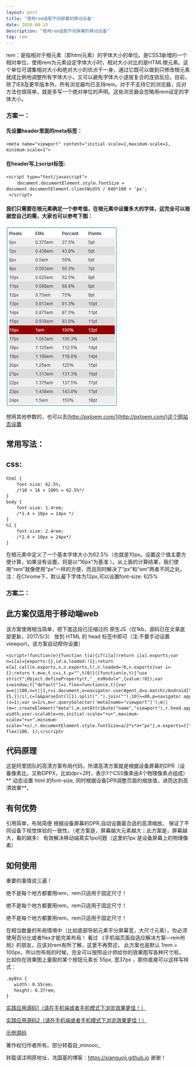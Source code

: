 ```yaml
---
layout: post
title: "使用rem适配不同屏幕的移动设备"
date: 2016-08-15
description: "使用rem适配不同屏幕的移动设备"
tag: rem
---   
```


rem：是指相对于根元素（即html元素）的字体大小的单位。是CSS3新增的一个相对单位，使用rem为元素设定字体大小时，相对大小对比的是HTML根元素。这个单位可谓集相对大小和绝对大小的优点于一身，通过它既可以做到只修改根元素就成比例地调整所有字体大小，又可以避免字体大小逐层复合的连锁反应。目前，除了IE8及更早版本外，所有浏览器均已支持rem。对于不支持它的浏览器，应对方法也很简单，就是多写一个绝对单位的声明。这些浏览器会忽略用rem设定的字体大小。
### 方案一：
#### 先设置header里面的meta标签：

    <meta name="viewport" content="initial-scale=1,maximum-scale=1, minimum-scale=1">

#### 在header写上script标签:

    <script type="text/javascript">
     　　document.documentElement.style.fontSize = document.documentElement.clientWidth / 640*100 + 'px';
     </script>

#### 我们只需要在根元素确定一个参考值，在根元素中设置多大的字体，这完全可以根据您自己的需，大家也可以参考下图：

<img src="/images/rem适配/203813p1g7mjl1hgrzrgxe.jpg">

想用其他参数的，也可以去[http://pxtoem.com/](http://pxtoem.com/)这个网站去设置

##  常用写法：
##  css:

    html {
        font-size: 62.5%;
        /*10 ÷ 16 × 100% = 62.5%*/
    }
    body {
        font-size: 1.4rem;
        /*1.4 × 10px = 14px */
    }
    h1 {
        font-size: 2.4rem;
        /*2.4 × 10px = 24px*/
    }

在根元素中定义了一个基本字体大小为62.5%（也就是10px。设置这个值主要方便计算，如果没有设置，将是以“16px”为基准 ）。从上面的计算结果，我们使用“rem”就像使用“px”一样的方便，而且同时解决了“px”和“em”两者不同之处。
注：在Chrome下，默认最下字体为12px,可以设置font-size: 625%


###  方案二：
##  此方案仅适用于移动端web

该方案使用相当简单，把下面这段已压缩过的 原生JS（仅1kb，源码已在文章底部更新，2017/5/3） 放到 HTML 的 head 标签中即可（注:不要手动设置viewport，该方案自动帮你设置）

    <script>!function(e){function t(a){if(i[a])return i[a].exports;var n=i[a]={exports:{},id:a,loaded:!1};return e[a].call(n.exports,n,n.exports,t),n.loaded=!0,n.exports}var i={};return t.m=e,t.c=i,t.p="",t(0)}([function(e,t){"use strict";Object.defineProperty(t,"__esModule",{value:!0});var i=window;t["default"]=i.flex=function(e,t){var a=e||100,n=t||1,r=i.document,o=navigator.userAgent,d=o.match(/Android[\S\s]+AppleWebkit\/(\d{3})/i),l=o.match(/U3\/((\d+|\.){5,})/i),c=l&&parseInt(l[1].split(".").join(""),10)>=80,p=navigator.appVersion.match(/(iphone|ipad|ipod)/gi),s=i.devicePixelRatio||1;p||d&&d[1]>534||c||(s=1);var u=1/s,m=r.querySelector('meta[name="viewport"]');m||(m=r.createElement("meta"),m.setAttribute("name","viewport"),r.head.appendChild(m)),m.setAttribute("content","width=device-width,user-scalable=no,initial-scale="+u+",maximum-scale="+u+",minimum-scale="+u),r.documentElement.style.fontSize=a/2*s*n+"px"},e.exports=t["default"]}]);  flex(100, 1);</script>

##  代码原理
这是阿里团队的高清方案布局代码，所谓高清方案就是根据设备屏幕的DPR（设备像素比，又称DPPX，比如dpr=2时，表示1个CSS像素由4个物理像素点组成）** 动态设置 html 的font-size, 同时根据设备DPR调整页面的缩放值，进而达到高清效果**。

##  有何优势
引用简单，布局简便
根据设备屏幕的DPR,自动设置最合适的高清缩放。
保证了不同设备下视觉体验的一致性。（老方案是，屏幕越大元素越大；此方案是，屏幕越大，看的越多）
有效解决移动端真实1px问题（这里的1px 是设备屏幕上的物理像素）

##  如何使用
重要的事情说三遍！

绝不是每个地方都要用rem，rem只适用于固定尺寸！

绝不是每个地方都要用rem，rem只适用于固定尺寸！

绝不是每个地方都要用rem，rem只适用于固定尺寸！

在相当数量的布局情境中（比如底部导航元素平分屏幕宽，大尺寸元素），你必须使用百分比或者flex才能完美布局！
看过 《手机端页面自适应解决方案—rem布局》的朋友，应该对rem有所了解，这里不再赘述，
此方案也是默认 1rem = 100px，所以你布局的时候，完全可以按照设计师给你的效果图写各种尺寸啦。
比如你在效果图上量取的某个按钮元素长 55px, 宽37px ，那你直接可以这样写样式：

    .myBtn {
       width: 0.55rem;
       height: 0.37rem;
    }

[实践应用源码1（请在手机端或者手机模式下浏览效果更佳！）](https://minooo.github.io/Demo/react-study-step-03-demo/index.html#/)

[实践应用源码2（请在手机端或者手机模式下浏览效果更佳！）](https://minooo.github.io/Demo/react-study-step-04-demo/index.html#/)

[示例源码](https://codepen.io/minooo/pen/WoQjKW?editors=1100)

著作权归作者所有。部分转载自_minooo_





转载请注明原地址，冼国基的博客：https://xianguoji.github.io 谢谢！
